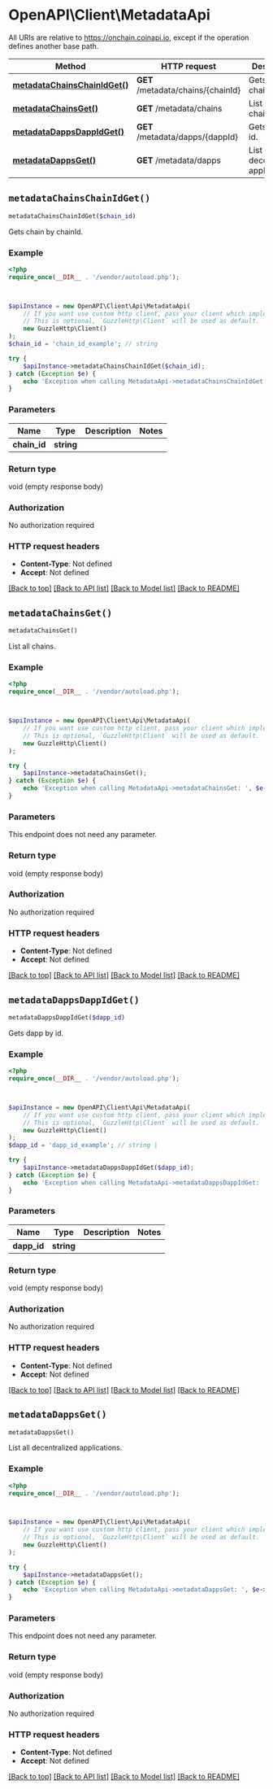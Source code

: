 # OpenAPI\Client\MetadataApi

All URIs are relative to https://onchain.coinapi.io, except if the operation defines another base path.

| Method | HTTP request | Description |
| ------------- | ------------- | ------------- |
| [**metadataChainsChainIdGet()**](MetadataApi.md#metadataChainsChainIdGet) | **GET** /metadata/chains/{chainId} | Gets chain by chainId. |
| [**metadataChainsGet()**](MetadataApi.md#metadataChainsGet) | **GET** /metadata/chains | List all chains. |
| [**metadataDappsDappIdGet()**](MetadataApi.md#metadataDappsDappIdGet) | **GET** /metadata/dapps/{dappId} | Gets dapp by id. |
| [**metadataDappsGet()**](MetadataApi.md#metadataDappsGet) | **GET** /metadata/dapps | List all decentralized applications. |


## `metadataChainsChainIdGet()`

```php
metadataChainsChainIdGet($chain_id)
```

Gets chain by chainId.

### Example

```php
<?php
require_once(__DIR__ . '/vendor/autoload.php');



$apiInstance = new OpenAPI\Client\Api\MetadataApi(
    // If you want use custom http client, pass your client which implements `GuzzleHttp\ClientInterface`.
    // This is optional, `GuzzleHttp\Client` will be used as default.
    new GuzzleHttp\Client()
);
$chain_id = 'chain_id_example'; // string

try {
    $apiInstance->metadataChainsChainIdGet($chain_id);
} catch (Exception $e) {
    echo 'Exception when calling MetadataApi->metadataChainsChainIdGet: ', $e->getMessage(), PHP_EOL;
}
```

### Parameters

| Name | Type | Description  | Notes |
| ------------- | ------------- | ------------- | ------------- |
| **chain_id** | **string**|  | |

### Return type

void (empty response body)

### Authorization

No authorization required

### HTTP request headers

- **Content-Type**: Not defined
- **Accept**: Not defined

[[Back to top]](#) [[Back to API list]](../../README.md#endpoints)
[[Back to Model list]](../../README.md#models)
[[Back to README]](../../README.md)

## `metadataChainsGet()`

```php
metadataChainsGet()
```

List all chains.

### Example

```php
<?php
require_once(__DIR__ . '/vendor/autoload.php');



$apiInstance = new OpenAPI\Client\Api\MetadataApi(
    // If you want use custom http client, pass your client which implements `GuzzleHttp\ClientInterface`.
    // This is optional, `GuzzleHttp\Client` will be used as default.
    new GuzzleHttp\Client()
);

try {
    $apiInstance->metadataChainsGet();
} catch (Exception $e) {
    echo 'Exception when calling MetadataApi->metadataChainsGet: ', $e->getMessage(), PHP_EOL;
}
```

### Parameters

This endpoint does not need any parameter.

### Return type

void (empty response body)

### Authorization

No authorization required

### HTTP request headers

- **Content-Type**: Not defined
- **Accept**: Not defined

[[Back to top]](#) [[Back to API list]](../../README.md#endpoints)
[[Back to Model list]](../../README.md#models)
[[Back to README]](../../README.md)

## `metadataDappsDappIdGet()`

```php
metadataDappsDappIdGet($dapp_id)
```

Gets dapp by id.

### Example

```php
<?php
require_once(__DIR__ . '/vendor/autoload.php');



$apiInstance = new OpenAPI\Client\Api\MetadataApi(
    // If you want use custom http client, pass your client which implements `GuzzleHttp\ClientInterface`.
    // This is optional, `GuzzleHttp\Client` will be used as default.
    new GuzzleHttp\Client()
);
$dapp_id = 'dapp_id_example'; // string | 

try {
    $apiInstance->metadataDappsDappIdGet($dapp_id);
} catch (Exception $e) {
    echo 'Exception when calling MetadataApi->metadataDappsDappIdGet: ', $e->getMessage(), PHP_EOL;
}
```

### Parameters

| Name | Type | Description  | Notes |
| ------------- | ------------- | ------------- | ------------- |
| **dapp_id** | **string**|  | |

### Return type

void (empty response body)

### Authorization

No authorization required

### HTTP request headers

- **Content-Type**: Not defined
- **Accept**: Not defined

[[Back to top]](#) [[Back to API list]](../../README.md#endpoints)
[[Back to Model list]](../../README.md#models)
[[Back to README]](../../README.md)

## `metadataDappsGet()`

```php
metadataDappsGet()
```

List all decentralized applications.

### Example

```php
<?php
require_once(__DIR__ . '/vendor/autoload.php');



$apiInstance = new OpenAPI\Client\Api\MetadataApi(
    // If you want use custom http client, pass your client which implements `GuzzleHttp\ClientInterface`.
    // This is optional, `GuzzleHttp\Client` will be used as default.
    new GuzzleHttp\Client()
);

try {
    $apiInstance->metadataDappsGet();
} catch (Exception $e) {
    echo 'Exception when calling MetadataApi->metadataDappsGet: ', $e->getMessage(), PHP_EOL;
}
```

### Parameters

This endpoint does not need any parameter.

### Return type

void (empty response body)

### Authorization

No authorization required

### HTTP request headers

- **Content-Type**: Not defined
- **Accept**: Not defined

[[Back to top]](#) [[Back to API list]](../../README.md#endpoints)
[[Back to Model list]](../../README.md#models)
[[Back to README]](../../README.md)
